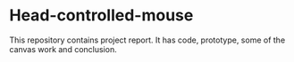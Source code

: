 # Head-controlled-mouse
This repository contains project report. It has code, prototype, some of the canvas work and conclusion.
